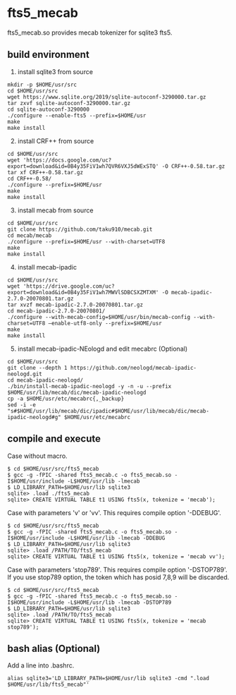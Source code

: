 # fts5_mecab
fts5_mecab.so provides mecab tokenizer for sqlite3 fts5.

## build environment
1. install sqlite3 from source
```
mkdir -p $HOME/usr/src
cd $HOME/usr/src
wget https://www.sqlite.org/2019/sqlite-autoconf-3290000.tar.gz
tar zxvf sqlite-autoconf-3290000.tar.gz
cd sqlite-autoconf-3290000
./configure --enable-fts5 --prefix=$HOME/usr
make
make install
```

2. install CRF++ from source
```
cd $HOME/usr/src
wget 'https://docs.google.com/uc?export=download&id=0B4y35FiV1wh7QVR6VXJ5dWExSTQ' -O CRF++-0.58.tar.gz
tar xf CRF++-0.58.tar.gz
cd CRF++-0.58/
./configure --prefix=$HOME/usr
make
make install
```

3. install mecab from source
```
cd $HOME/usr/src
git clone https://github.com/taku910/mecab.git
cd mecab/mecab
./configure --prefix=$HOME/usr --with-charset=UTF8
make
make install
```

4. install mecab-ipadic
```
cd $HOME/usr/src
wget 'https://drive.google.com/uc?export=download&id=0B4y35FiV1wh7MWVlSDBCSXZMTXM' -O mecab-ipadic-2.7.0-20070801.tar.gz
tar xvzf mecab-ipadic-2.7.0-20070801.tar.gz
cd mecab-ipadic-2.7.0-20070801/
./configure --with-mecab-config=$HOME/usr/bin/mecab-config --with-charset=UTF8 –enable-utf8-only --prefix=$HOME/usr
make
make install
```

5. install mecab-ipadic-NEologd and edit mecabrc (Optional)
```
cd $HOME/usr/src
git clone --depth 1 https://github.com/neologd/mecab-ipadic-neologd.git
cd mecab-ipadic-neologd/
./bin/install-mecab-ipadic-neologd -y -n -u --prefix $HOME/usr/lib/mecab/dic/mecab-ipadic-neologd
cp -a $HOME/usr/etc/mecabrc{,_backup}
sed -i -e "s#$HOME/usr/lib/mecab/dic/ipadic#$HOME/usr/lib/mecab/dic/mecab-ipadic-neologd#g" $HOME/usr/etc/mecabrc
```

## compile and execute

Case without macro.

```
$ cd $HOME/usr/src/fts5_mecab
$ gcc -g -fPIC -shared fts5_mecab.c -o fts5_mecab.so -I$HOME/usr/include -L$HOME/usr/lib -lmecab
$ LD_LIBRARY_PATH=$HOME/usr/lib sqlite3
sqlite> .load ./fts5_mecab
sqlite> CREATE VIRTUAL TABLE t1 USING fts5(x, tokenize = 'mecab');
```

Case with parameters 'v' or 'vv'.
This requires compile option '-DDEBUG'.

```
$ cd $HOME/usr/src/fts5_mecab
$ gcc -g -fPIC -shared fts5_mecab.c -o fts5_mecab.so -I$HOME/usr/include -L$HOME/usr/lib -lmecab -DDEBUG
$ LD_LIBRARY_PATH=$HOME/usr/lib sqlite3
sqlite> .load /PATH/TO/fts5_mecab
sqlite> CREATE VIRTUAL TABLE t1 USING fts5(x, tokenize = 'mecab vv');
```

Case with parameters 'stop789'.
This requires compile option '-DSTOP789'.
If you use stop789 option, the token which has posid 7,8,9 will be discarded.

```
$ cd $HOME/usr/src/fts5_mecab
$ gcc -g -fPIC -shared fts5_mecab.c -o fts5_mecab.so -I$HOME/usr/include -L$HOME/usr/lib -lmecab -DSTOP789
$ LD_LIBRARY_PATH=$HOME/usr/lib sqlite3
sqlite> .load /PATH/TO/fts5_mecab
sqlite> CREATE VIRTUAL TABLE t1 USING fts5(x, tokenize = 'mecab stop789');
```

## bash alias (Optional)

Add a line into .bashrc.

```
alias sqlite3='LD_LIBRARY_PATH=$HOME/usr/lib sqlite3 -cmd ".load $HOME/usr/lib/fts5_mecab"'
```
